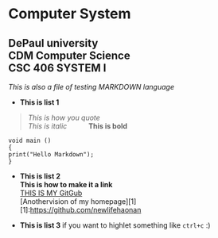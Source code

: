 
Computer System
=====
DePaul university    
CDM Computer Science     
CSC 406 SYSTEM I
-----
*This is also a file of testing MARKDOWN language*      

* **This is list 1**    
>*This is how you quote*         
>*This is italic*           
>**This is bold**    


    void main ()
    {
    print("Hello Markdown");
    }

* **This is list 2**     
**This is how to make it a link**    
[THIS IS MY GitGub](https://github.com/newlifehaonan)     
[Anothervision of my homepage][1]      
[1]:https://github.com/newlifehaonan

* **This is list 3**
if you want to highlet something like `ctrl+c` :)


